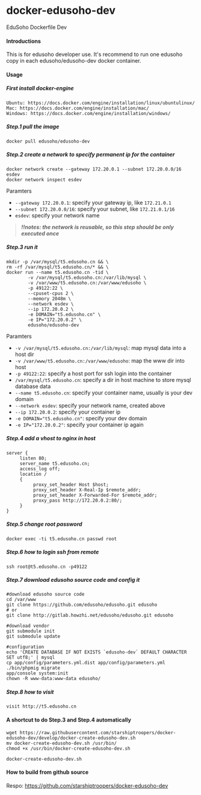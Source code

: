 # docker-edusoho-dev
EduSoho Dockerfile Dev

#### Introductions

This is for edusoho developer use.
It's recommend to run one edusoho copy in each edusoho/edusoho-dev docker container.


#### Usage

##### First install docker-engine
```
Ubuntu: https://docs.docker.com/engine/installation/linux/ubuntulinux/
Mac: https://docs.docker.com/engine/installation/mac/
Windows: https://docs.docker.com/engine/installation/windows/
```

##### Step.1 pull the image

```
docker pull edusoho/edusoho-dev
```

##### Step.2 create a network to specify permanent ip for the container

```shell
docker network create --gateway 172.20.0.1 --subnet 172.20.0.0/16 esdev
docker network inspect esdev
```

Paramters

* `--gateway 172.20.0.1`: specify your gateway ip, like `172.21.0.1`
* `--subnet 172.20.0.0/16`: specify your subnet, like `172.21.0.1/16`
* `esdev`: specify your network name

> ***!!notes: the network is reusable, so this step should be only executed once***

##### Step.3 run it

```shell
mkdir -p /var/mysql/t5.edusoho.cn && \
rm -rf /var/mysql/t5.edusoho.cn/* && \
docker run --name t5.edusoho.cn -tid \
        -v /var/mysql/t5.edusoho.cn:/var/lib/mysql \
        -v /var/www/t5.edusoho.cn:/var/www/edusoho \
        -p 49122:22 \
        --cpuset-cpus 2 \
        --memory 2048m \
        --network esdev \
        --ip 172.20.0.2 \
        -e DOMAIN="t5.edusoho.cn" \
        -e IP="172.20.0.2" \
        edusoho/edusoho-dev
```

Paramters

* `-v /var/mysql/t5.edusoho.cn:/var/lib/mysql`: map mysql data into a host dir
* `-v /var/www/t5.edusoho.cn:/var/www/edusoho`: map the www dir into host
* `-p 49122:22`: specify a host port for ssh login into the container
* `/var/mysql/t5.edusoho.cn`: specify a dir in host machine to store mysql database data
* `--name t5.edusoho.cn`: specify your container name, usually is your dev domain
* `--network esdev`: specify your network name, created above
* `--ip 172.20.0.2`: specify your container ip
* `-e DOMAIN="t5.edusoho.cn"`: specify your dev domain
* `-e IP="172.20.0.2"`: specify your container ip again

##### Step.4 add a vhost to nginx in host

```
server {
     listen 80;
     server_name t5.edusoho.cn;
     access_log off;
     location /
     {
          proxy_set_header Host $host;
          proxy_set_header X-Real-Ip $remote_addr;
          proxy_set_header X-Forwarded-For $remote_addr;
          proxy_pass http://172.20.0.2:80/;
     }
}
```

##### Step.5 change root password

```shell
docker exec -ti t5.edusoho.cn passwd root
```

##### Step.6 how to login ssh from remote

```shell
ssh root@t5.edusoho.cn -p49122
```

##### Step.7 download edusoho source code and config it

```shell
#download edusoho source code
cd /var/www
git clone https://github.com/edusoho/edusoho.git edusoho
# or
git clone http://gitlab.howzhi.net/edusoho/edusoho.git edusoho

#download vendor
git submodule init
git submodule update

#configuration
echo 'CREATE DATABASE IF NOT EXISTS `edusoho-dev` DEFAULT CHARACTER SET utf8;' | mysql
cp app/config/parameters.yml.dist app/config/parameters.yml
./bin/phpmig migrate
app/console system:init
chown -R www-data:www-data edusoho/
```

##### Step.8 how to visit

```
visit http://t5.edusoho.cn
```

#### A shortcut to do Step.3 and Step.4 automatically

```shell
wget https://raw.githubusercontent.com/starshiptroopers/docker-edusoho-dev/develop/docker-create-edusoho-dev.sh
mv docker-create-edusoho-dev.sh /usr/bin/
chmod +x /usr/bin/docker-create-edusoho-dev.sh
```

```shell
docker-create-edusoho-dev.sh
```

#### How to build from github source

Respo: https://github.com/starshiptroopers/docker-edusoho-dev